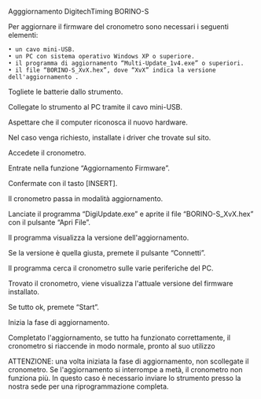 Agggiornamento DigitechTiming BORINO-S

Per aggiornare il firmware del cronometro sono necessari i seguenti elementi:

    • un cavo mini-USB.
    • un PC con sistema operativo Windows XP o superiore.
    • il programma di aggiornamento “Multi-Update_1v4.exe” o superiori.
    • il file “BORINO-S_XvX.hex”, dove “XvX” indica la versione dell'aggiornamento .
    
Togliete le batterie dallo strumento.

Collegate lo strumento al PC tramite il cavo mini-USB.

Aspettare che il computer riconosca il nuovo hardware.

Nel caso venga richiesto, installate i driver che trovate sul sito.

Accedete il cronometro.

Entrate nella funzione “Aggiornamento Firmware”.

Confermate con il tasto [INSERT].

Il cronometro passa in modalità aggiornamento.

Lanciate il programma “DigiUpdate.exe” e aprite il file “BORINO-S_XvX.hex” con il pulsante “Apri File”.

Il programma visualizza la versione dell'aggiornamento.

Se la versione è quella giusta, premete il pulsante “Connetti”.

Il programma cerca il cronometro sulle varie periferiche del PC. 

Trovato il cronometro, viene visualizza l'attuale versione del firmware installato.

Se tutto ok, premete “Start”.

Inizia la fase di aggiornamento.

Completato l'aggiornamento, se tutto ha funzionato correttamente, il cronometro si riaccende in modo normale, pronto al suo utilizzo

ATTENZIONE:
una volta iniziata la fase di aggiornamento, non scollegate il cronometro. 
Se l'aggiornamento si interrompe a metà, il cronometro non funziona più. 
In questo caso è necessario inviare lo strumento presso la nostra sede per una riprogrammazione completa.
